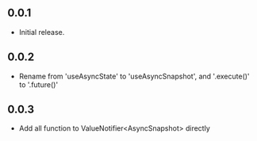 ## 0.0.1

* Initial release.

## 0.0.2

* Rename from 'useAsyncState' to 'useAsyncSnapshot', and '.execute()' to '.future()'

## 0.0.3

* Add all function to ValueNotifier<AsyncSnapshot<T>> directly
